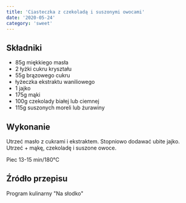 ```yaml
---
title: 'Ciasteczka z czekoladą i suszonymi owocami'
date: '2020-05-24'
category: 'sweet'
---
```


## Składniki

- 85g miękkiego masła
- 2 łyżki cukru kryształu
- 55g brązowego cukru
- łyżeczka ekstraktu waniliowego
- 1 jajko
- 175g mąki
- 100g czekolady białej lub ciemnej
- 115g suszonych moreli lub żurawiny

## Wykonanie

Utrzeć masło z cukrami i ekstraktem. Stopniowo dodawać ubite jajko. Utrzeć + mąkę, czekoladę i suszone owoce.

Piec 13-15 min/180°C

## Źródło przepisu

Program kulinarny "Na słodko"
